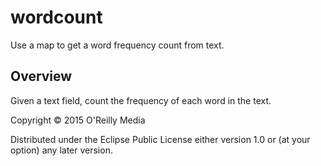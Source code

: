 # wordcount

Use a map to get a word frequency count from text.

## Overview

Given a text field, count the frequency of each word in the text.

Copyright © 2015 O'Reilly Media

Distributed under the Eclipse Public License either version 1.0 or (at your option) any later version.
